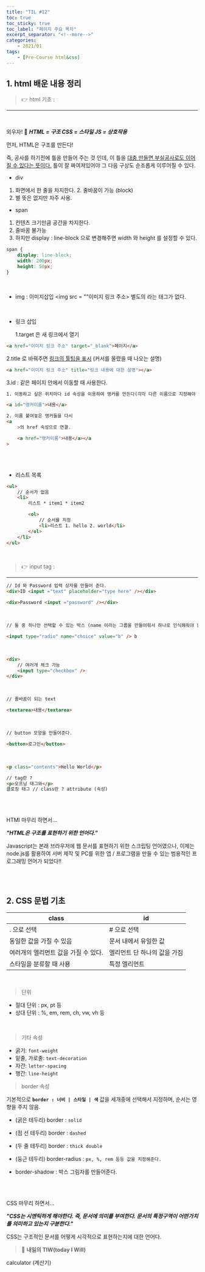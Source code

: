 ```yaml
---
title: "TIL #12"
toc: true
toc_sticky: true
toc_label: "페이지 주요 목차"
excerpt_separator: "<!--more-->"
categories:
    - 2021/01
tags:
    - [Pre-Course html&css]
---
```


## 1. html 배운 내용 정리

> :point_right: html 기초 :
---

<br/>

외우자! :facepunch: **_HTML = 구조 CSS = 스타일 JS = 상호작용_**

먼저, HTML은 구조를 만든다!

즉, 공사를 하기전에 틀을 만들어 주는 것 인데, 이 틀을 <u>대충 만들면 부실공사로도 이어질 수 있다는 뜻이다.</u> 틀이 잘 짜여져있어야 그 다음 구상도 순조롭게 이루어질 수 있다.

-   div

1. 화면에서 한 줄을 차지한다. 2. 줄바꿈이 가능 (block)
2. 별 뜻은 없지만 자주 사용.
   <br/>

-   span

1. 컨텐츠 크기만큼 공간을 차지한다.
2. 줄바꿈 불가능
3. 하지만 display : line-block 으로 변경해주면 width 와 height 를 설정할 수 있다.

```css
span {
    display: line-block;
    width: 200px;
    height: 50px;
}
```

<br/>

-   img : 이미지삽입
    <img src = ""이미지 링크 주소>
    별도의 </img> 라는 태그가 없다.

<br/>

-   링크 삽입

    1.target 은 새 링크에서 열기

```html
<a href="이미지 링크 주소" target="_blank">페이지</a>
```

2.title 로 바꿔주면 <u>링크의 툴팁을 표시</u> (커서를 올렸을 때 나오는 설명)

```html
<a href="이미지 링크 주소" title="링크 내용에 대한 설명"></a>
```

3.id : 같은 페이지 안에서 이동할 때 사용한다.

```html
1. 이동하고 싶은 위치마다 id 속성을 이용하여 앵커를 만든다(각각 다른 이름으로 지정해야 함.)

<a id="앵커이름">내용</a>

2. 이름 붙여놓은 앵커들을 다시
<a
    >의 href 속성으로 연결.

    <a href="앵커이름">내용</a></a
>
```

<br/>
<br/>

-   리스트 목록

```html
<ul>
    // 순서가 없음
    <li>
        리스트 * item1 * item2

        <ol>
            // 순서를 지정
            <li>리스트 1. hello 2. world</li>
        </ol>
    </li>
</ul>
```

<br/>

> :point_right: input tag :
---

```html
// Id 와 Password 입력 상자를 만들어 준다.
<div>ID <input ="text" placeholder="type here" /></div>

<div>Password <input ="password" /></div>
```

<br/>

```html
// 둘 중 하나만 선택할 수 있는 박스 (name 이라는 그룹을 만들어줘서 하나로 인식해줘야 함) <input type="radio" name="choice" value="a" /> a

<input type="radio" name="choice" value="b" /> b
```

<br/>

```html
<div>
    // 여러개 체크 가능
    <input type="checkbox" />
</div>
```

<br/>

```html
// 줄바꿈이 되는 text

<textarea>내용</textarea>
```

<br/>

```html
// button 모양을 만들어준다.

<button>로그인</button>
```

<br/>

```html
<p class="contents">Hello World</p>

// tag란 ?
<p>오프닝 태그와</p>
클로징 태그 // class란 ? attribute (속성)
```

<br/>
<br/>

HTMl 마무리 하면서...

**_"HTML은 구조를 표현하기 위한 언어다."_**

Javascript는 본래 브라우저에 웹 문서를 표현하기 위한 스크립팅 언어였으나, 이제는 node.js를 활용하여 서버 제작 및 PC를 위한 앱 / 프로그램을 만들 수 있는 범용적인 프로그래밍 언어가 되었다!!

<br/>
<br/>

## 2. CSS 문법 기초

| class                                | id                           |
| ------------------------------------ | ---------------------------- |
| . 으로 선택                          | # 으로 선택                  |
| 동일한 값을 가질 수 있음             | 문서 내에서 유일한 값        |
| 여러개의 엘리먼트 값을 가질 수 있다. | 엘리먼트 단 하나의 값을 가짐 |
| 스타일을 분류할 때 사용              | 특정 엘리먼트                |

<br/>

> 단위

-   절대 단위 : px, pt 등
-   상대 단위 : %, em, rem, ch, vw, vh 등

<br/>

> 기타 속성

-   굵기: `font-weight`
-   밑줄, 가로줄: `text-decoration`
-   자간: `letter-spacing`
-   행간: `line-height`

> border 속성

기본적으로 **`border : 너비 | 스타일 | 색`** 값을 세개중에 선택해서 지정하며, 순서는 영향을 주지 않음.

-   (굵은 테두리) border : `solid`
-   (점 선 테두리) border : `dashed`
-   (두 줄 테두리) border : `thick double`

-   (둥근 테두리) border-radius : `px, %, rem 등등 값을 지정해준다.`

-   border-shadow : 박스 그림자를 만들어준다.

<br/>
<br/>

CSS 마무리 하면서...

**_"CSS는 시멘틱하게 해야한다. 즉, 문서에 의미를 부여한다. 문서의 특정구역이 어떤가치를 의미하고 있는지 구분한다."_**

CSS는 구조적인 문서를 어떻게 시각적으로 표현하는지에 대한 언어다.

> :punch: **내일의 TIW(today I Will)**

calculator (계산기)
